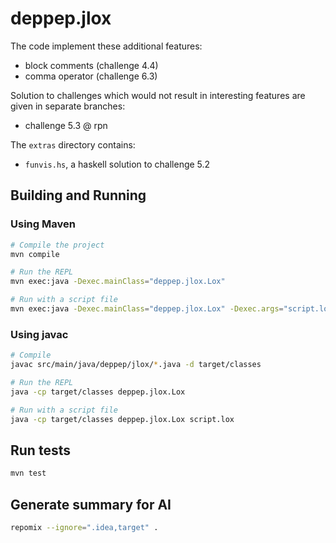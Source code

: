 # deppep.jlox

The code implement these additional features:
* block comments (challenge 4.4)
* comma operator (challenge 6.3)

Solution to challenges which would not result in interesting features are given in separate branches:
* challenge 5.3 @ rpn

The `extras` directory contains:
* `funvis.hs`, a haskell solution to challenge 5.2

## Building and Running

### Using Maven
```bash
# Compile the project
mvn compile

# Run the REPL
mvn exec:java -Dexec.mainClass="deppep.jlox.Lox"

# Run with a script file
mvn exec:java -Dexec.mainClass="deppep.jlox.Lox" -Dexec.args="script.lox"
````

### Using javac
```bash
# Compile
javac src/main/java/deppep/jlox/*.java -d target/classes

# Run the REPL
java -cp target/classes deppep.jlox.Lox

# Run with a script file
java -cp target/classes deppep.jlox.Lox script.lox
```

## Run tests

```bash
mvn test
```

## Generate summary for AI
```bash
repomix --ignore=".idea,target" .
```